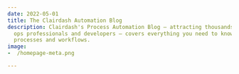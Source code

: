 ```yaml
---
date: 2022-05-01
title: The Clairdash Automation Blog
description: Clairdash's Process Automation Blog – attracting thousands of monthly
  ops professionals and developers – covers everything you need to know to automate
  processes and workflows.
image: 
-  /homepage-meta.png

---
```

